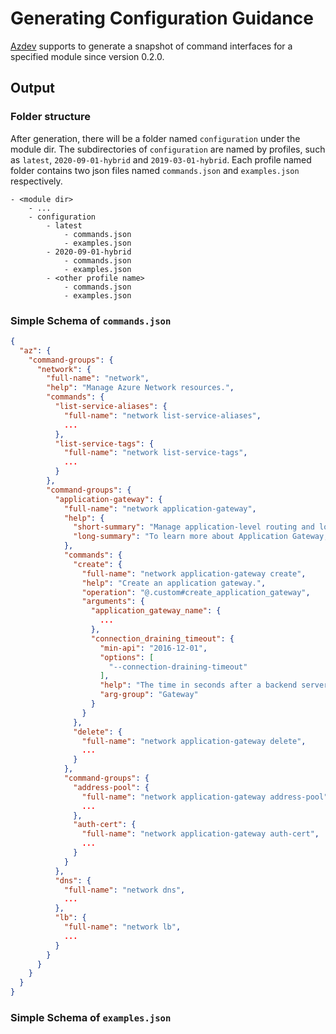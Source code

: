 # Generating Configuration Guidance

[Azdev](https://github.com/Azure/azure-cli-dev-tools) supports to generate a snapshot of command interfaces for a specified module since version 0.2.0.

## Output

### Folder structure
After generation, there will be a folder named `configuration` under the module dir. The subdirectories of `configuration` are named by profiles, such as `latest`, `2020-09-01-hybrid` and `2019-03-01-hybrid`.
Each profile named folder contains two json files named `commands.json` and `examples.json` respectively.

```
- <module dir>
    - ...
    - configuration
        - latest
            - commands.json
            - examples.json
        - 2020-09-01-hybrid
            - commands.json
            - examples.json
        - <other profile name>
            - commands.json
            - examples.json
```

### Simple Schema of `commands.json`

```json
{
  "az": {
    "command-groups": {
      "network": {
        "full-name": "network",
        "help": "Manage Azure Network resources.",
        "commands": {
          "list-service-aliases": {
            "full-name": "network list-service-aliases",
            ...
          },
          "list-service-tags": {
            "full-name": "network list-service-tags",
            ...
          }
        },
        "command-groups": {
          "application-gateway": {
            "full-name": "network application-gateway",
            "help": {
              "short-summary": "Manage application-level routing and load balancing services.",
              "long-summary": "To learn more about Application Gateway, visit https://docs.microsoft.com/azure/application-gateway/application-gateway-create-gateway-cli"
            },
            "commands": {
              "create": {
                "full-name": "network application-gateway create",
                "help": "Create an application gateway.",
                "operation": "@.custom#create_application_gateway",
                "arguments": {
                  "application_gateway_name": {
                    ...
                  },
                  "connection_draining_timeout": {
                    "min-api": "2016-12-01",
                    "options": [
                      "--connection-draining-timeout"
                    ],
                    "help": "The time in seconds after a backend server is removed during which on open connection remains active. Range: 0 (disabled) to 3600",
                    "arg-group": "Gateway"
                  }
                }
              },
              "delete": {
                "full-name": "network application-gateway delete",
                ...
              }
            },
            "command-groups": {
              "address-pool": {
                "full-name": "network application-gateway address-pool",
                ...
              },
              "auth-cert": {
                "full-name": "network application-gateway auth-cert",
                ...
              }
            }
          },
          "dns": {
            "full-name": "network dns",
            ...
          },
          "lb": {
            "full-name": "network lb",
            ...
          }
        }
      }
    }
  }
}
```

### Simple Schema of `examples.json`

```json


```

